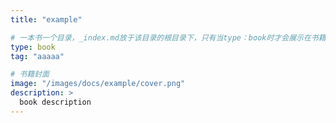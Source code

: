 ```yaml
---
title: "example"

# 一本书一个目录，_index.md放于该目录的根目录下，只有当type：book时才会展示在书籍列表中
type: book
tag: "aaaaa"

# 书籍封面
image: "/images/docs/example/cover.png"
description: >
  book description
---
```

